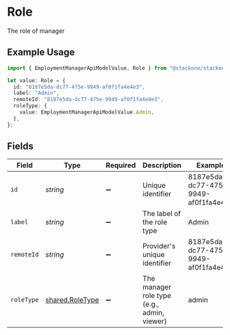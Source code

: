 # Role

The role of manager

## Example Usage

```typescript
import { EmploymentManagerApiModelValue, Role } from "@stackone/stackone-client-ts/sdk/models/shared";

let value: Role = {
  id: "8187e5da-dc77-475e-9949-af0f1fa4e4e3",
  label: "Admin",
  remoteId: "8187e5da-dc77-475e-9949-af0f1fa4e4e3",
  roleType: {
    value: EmploymentManagerApiModelValue.Admin,
  },
};
```

## Fields

| Field                                                     | Type                                                      | Required                                                  | Description                                               | Example                                                   |
| --------------------------------------------------------- | --------------------------------------------------------- | --------------------------------------------------------- | --------------------------------------------------------- | --------------------------------------------------------- |
| `id`                                                      | *string*                                                  | :heavy_minus_sign:                                        | Unique identifier                                         | 8187e5da-dc77-475e-9949-af0f1fa4e4e3                      |
| `label`                                                   | *string*                                                  | :heavy_minus_sign:                                        | The label of the role type                                | Admin                                                     |
| `remoteId`                                                | *string*                                                  | :heavy_minus_sign:                                        | Provider's unique identifier                              | 8187e5da-dc77-475e-9949-af0f1fa4e4e3                      |
| `roleType`                                                | [shared.RoleType](../../../sdk/models/shared/roletype.md) | :heavy_minus_sign:                                        | The manager role type (e.g., admin, viewer)               | admin                                                     |